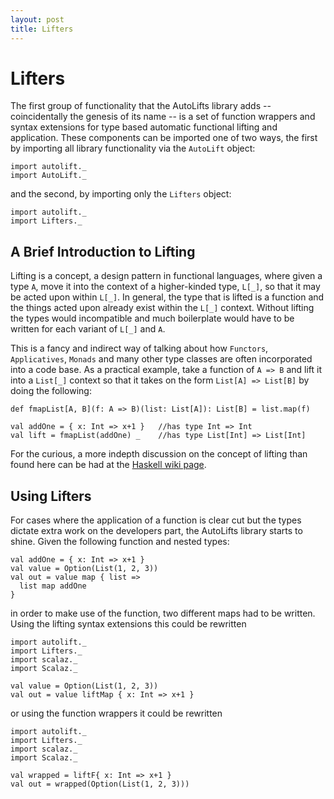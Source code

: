 ```yaml
---
layout: post
title: Lifters
---
```

# Lifters

The first group of functionality that the AutoLifts library adds -- coincidentally the genesis of its name -- is a set of function wrappers and syntax extensions for type based automatic functional lifting and application. These components can be imported one of two ways, the first by importing all library functionality via the `AutoLift` object:

```tut
import autolift._
import AutoLift._
```

and the second, by importing only the `Lifters` object:

```tut
import autolift._
import Lifters._
```

## A Brief Introduction to Lifting

Lifting is a concept, a design pattern in functional languages, where given a type `A`, move it into the context of a higher-kinded type, `L[_]`, so that it may be acted upon within `L[_]`. In general, the type that is lifted is a function and the things acted upon already exist within the `L[_]` context. Without lifting the types would incompatible and much boilerplate would have to be written for each variant of `L[_]` and `A`. 

This is a fancy and indirect way of talking about how `Functors`, `Applicatives`, `Monads` and many other type classes are often incorporated into a code base. As a practical example, take a function of `A => B` and lift it into a `List[_]` context so that it takes on the form `List[A] => List[B]` by doing the following:

```tut
def fmapList[A, B](f: A => B)(list: List[A]): List[B] = list.map(f)

val addOne = { x: Int => x+1 }   //has type Int => Int
val lift = fmapList(addOne) _    //has type List[Int] => List[Int]
```

For the curious, a more indepth discussion on the concept of lifting than found here can be had at the [Haskell wiki page](https://wiki.haskell.org/Lifting).

## Using Lifters

For cases where the application of a function is clear cut but the types dictate extra work on the developers part, the AutoLifts library starts to shine. Given the following function and nested types:

```tut
val addOne = { x: Int => x+1 }
val value = Option(List(1, 2, 3))
val out = value map { list =>
  list map addOne
}
```

in order to make use of the function, two different maps had to be written. Using the lifting syntax extensions this could be rewritten

```tut
import autolift._
import Lifters._
import scalaz._
import Scalaz._

val value = Option(List(1, 2, 3))
val out = value liftMap { x: Int => x+1 }
```

or using the function wrappers it could be rewritten

```tut
import autolift._
import Lifters._
import scalaz._
import Scalaz._

val wrapped = liftF{ x: Int => x+1 }
val out = wrapped(Option(List(1, 2, 3)))
```

